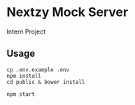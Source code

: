 # Nextzy Mock Server

Intern Project

## Usage

```
cp .env.example .env
npm install
cd public & bower install

npm start
```
